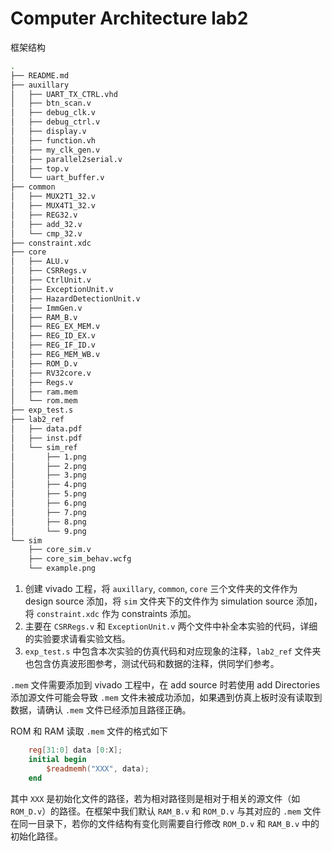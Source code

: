 # Computer Architecture lab2

框架结构

```bash
.
├── README.md
├── auxillary
│   ├── UART_TX_CTRL.vhd
│   ├── btn_scan.v
│   ├── debug_clk.v
│   ├── debug_ctrl.v
│   ├── display.v
│   ├── function.vh
│   ├── my_clk_gen.v
│   ├── parallel2serial.v
│   ├── top.v
│   └── uart_buffer.v
├── common
│   ├── MUX2T1_32.v
│   ├── MUX4T1_32.v
│   ├── REG32.v
│   ├── add_32.v
│   └── cmp_32.v
├── constraint.xdc
├── core
│   ├── ALU.v
│   ├── CSRRegs.v
│   ├── CtrlUnit.v
│   ├── ExceptionUnit.v
│   ├── HazardDetectionUnit.v
│   ├── ImmGen.v
│   ├── RAM_B.v
│   ├── REG_EX_MEM.v
│   ├── REG_ID_EX.v
│   ├── REG_IF_ID.v
│   ├── REG_MEM_WB.v
│   ├── ROM_D.v
│   ├── RV32core.v
│   ├── Regs.v
│   ├── ram.mem
│   └── rom.mem
├── exp_test.s
├── lab2_ref
│   ├── data.pdf
│   ├── inst.pdf
│   └── sim_ref
│       ├── 1.png
│       ├── 2.png
│       ├── 3.png
│       ├── 4.png
│       ├── 5.png
│       ├── 6.png
│       ├── 7.png
│       ├── 8.png
│       └── 9.png
└── sim
    ├── core_sim.v
    ├── core_sim_behav.wcfg
    └── example.png
```

1. 创建 vivado 工程，将 `auxillary`, `common`, `core` 三个文件夹的文件作为 design source 添加，将 `sim` 文件夹下的文件作为 simulation source 添加，将 `constraint.xdc` 作为 constraints 添加。
2. 主要在 `CSRRegs.v` 和 `ExceptionUnit.v` 两个文件中补全本实验的代码，详细的实验要求请看实验文档。
3. `exp_test.s` 中包含本次实验的仿真代码和对应现象的注释，`lab2_ref` 文件夹也包含仿真波形图参考，测试代码和数据的注释，供同学们参考。


`.mem` 文件需要添加到 vivado 工程中，在 add source 时若使用 add Directories 添加源文件可能会导致 `.mem` 文件未被成功添加，如果遇到仿真上板时没有读取到数据，请确认 `.mem` 文件已经添加且路径正确。

ROM 和 RAM 读取 `.mem` 文件的格式如下

```verilog
    reg[31:0] data [0:X];
    initial	begin
        $readmemh("XXX", data);
    end
```

其中 `XXX` 是初始化文件的路径，若为相对路径则是相对于相关的源文件（如 `ROM_D.v`）的路径。在框架中我们默认 `RAM_B.v` 和 `ROM_D.v` 与其对应的 `.mem` 文件在同一目录下，若你的文件结构有变化则需要自行修改 `ROM_D.v` 和 `RAM_B.v` 中的初始化路径。